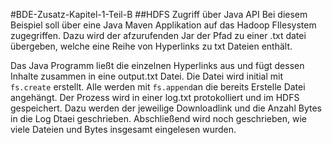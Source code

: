 #BDE-Zusatz-Kapitel-1-Teil-B
##HDFS Zugriff über Java API
Bei diesem Beispiel soll über eine Java Maven Applikation auf das Hadoop FIlesystem zugegriffen. Dazu wird der afzurufenden Jar der Pfad zu einer .txt datei übergeben, welche eine Reihe von Hyperlinks zu txt Dateien enthält. 

Das Java Programm ließt die einzelnen Hyperlinks aus und fügt dessen Inhalte zusammen in eine output.txt Datei.
Die Datei wird initial mit ```fs.create``` erstellt. Alle werden mit ```fs.append```an die bereits Erstelle Datei angehängt.
Der Prozess wird in einer log.txt protokolliert und im HDFS gespeichert. Dazu werden der jeweilige Downloadlink und die Anzahl Bytes in die Log Dtaei geschrieben. Abschließend wird noch geschrieben, wie viele Dateien und Bytes insgesamt eingelesen wurden.
